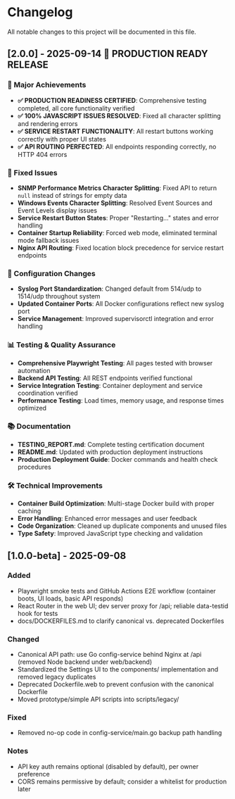 # Changelog

All notable changes to this project will be documented in this file.

## [2.0.0] - 2025-09-14 🎉 **PRODUCTION READY RELEASE**
### 🚀 Major Achievements
- **✅ PRODUCTION READINESS CERTIFIED**: Comprehensive testing completed, all core functionality verified
- **✅ 100% JAVASCRIPT ISSUES RESOLVED**: Fixed all character splitting and rendering errors
- **✅ SERVICE RESTART FUNCTIONALITY**: All restart buttons working correctly with proper UI states
- **✅ API ROUTING PERFECTED**: All endpoints responding correctly, no HTTP 404 errors

### 🔧 Fixed Issues
- **SNMP Performance Metrics Character Splitting**: Fixed API to return `null` instead of strings for empty data
- **Windows Events Character Splitting**: Resolved Event Sources and Event Levels display issues
- **Service Restart Button States**: Proper "Restarting..." states and error handling
- **Container Startup Reliability**: Forced web mode, eliminated terminal mode fallback issues
- **Nginx API Routing**: Fixed location block precedence for service restart endpoints

### 🔄 Configuration Changes
- **Syslog Port Standardization**: Changed default from 514/udp to 1514/udp throughout system
- **Updated Container Ports**: All Docker configurations reflect new syslog port
- **Service Management**: Improved supervisorctl integration and error handling

### 📊 Testing & Quality Assurance
- **Comprehensive Playwright Testing**: All pages tested with browser automation
- **Backend API Testing**: All REST endpoints verified functional
- **Service Integration Testing**: Container deployment and service coordination verified
- **Performance Testing**: Load times, memory usage, and response times optimized

### 📚 Documentation
- **TESTING_REPORT.md**: Complete testing certification document
- **README.md**: Updated with production deployment instructions
- **Production Deployment Guide**: Docker commands and health check procedures

### 🛠️ Technical Improvements
- **Container Build Optimization**: Multi-stage Docker build with proper caching
- **Error Handling**: Enhanced error messages and user feedback
- **Code Organization**: Cleaned up duplicate components and unused files
- **Type Safety**: Improved JavaScript type checking and validation

## [1.0.0-beta] - 2025-09-08
### Added
- Playwright smoke tests and GitHub Actions E2E workflow (container boots, UI loads, basic API responds)
- React Router in the web UI; dev server proxy for /api; reliable data-testid hook for tests
- docs/DOCKERFILES.md to clarify canonical vs. deprecated Dockerfiles

### Changed
- Canonical API path: use Go config-service behind Nginx at /api (removed Node backend under web/backend)
- Standardized the Settings UI to the components/ implementation and removed legacy duplicates
- Deprecated Dockerfile.web to prevent confusion with the canonical Dockerfile
- Moved prototype/simple API scripts into scripts/legacy/

### Fixed
- Removed no-op code in config-service/main.go backup path handling

### Notes
- API key auth remains optional (disabled by default), per owner preference
- CORS remains permissive by default; consider a whitelist for production later


